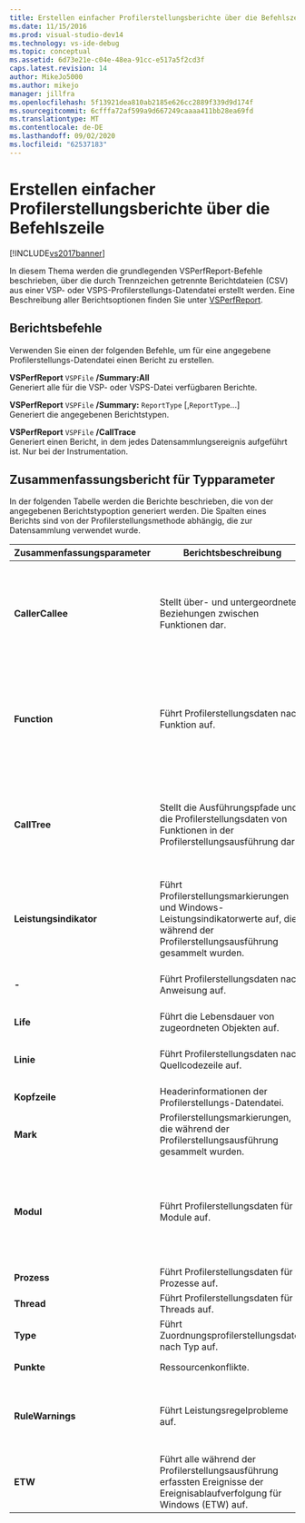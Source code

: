 ```yaml
---
title: Erstellen einfacher Profilerstellungsberichte über die Befehlszeile | Microsoft-Dokumentation
ms.date: 11/15/2016
ms.prod: visual-studio-dev14
ms.technology: vs-ide-debug
ms.topic: conceptual
ms.assetid: 6d73e21e-c04e-48ea-91cc-e517a5f2cd3f
caps.latest.revision: 14
author: MikeJo5000
ms.author: mikejo
manager: jillfra
ms.openlocfilehash: 5f13921dea810ab2185e626cc2889f339d9d174f
ms.sourcegitcommit: 6cfffa72af599a9d667249caaaa411bb28ea69fd
ms.translationtype: MT
ms.contentlocale: de-DE
ms.lasthandoff: 09/02/2020
ms.locfileid: "62537183"
---
```

# <a name="creating-basic-profiling-reports-from-the-command-line"></a>Erstellen einfacher Profilerstellungsberichte über die Befehlszeile
[!INCLUDE[vs2017banner](../includes/vs2017banner.md)]

In diesem Thema werden die grundlegenden VSPerfReport-Befehle beschrieben, über die durch Trennzeichen getrennte Berichtdateien (CSV) aus einer VSP- oder VSPS-Profilerstellungs-Datendatei erstellt werden. Eine Beschreibung aller Berichtsoptionen finden Sie unter [VSPerfReport](../profiling/vsperfreport.md).  
  
## <a name="report-commands"></a>Berichtsbefehle  
 Verwenden Sie einen der folgenden Befehle, um für eine angegebene Profilerstellungs-Datendatei einen Bericht zu erstellen.  
  
 **VSPerfReport** `VSPFile` **/Summary:All**  
 Generiert alle für die VSP- oder VSPS-Datei verfügbaren Berichte.  
  
 **VSPerfReport** `VSPFile` **/Summary:** `ReportType` [,`ReportType`...]  
 Generiert die angegebenen Berichtstypen.  
  
 **VSPerfReport** `VSPFile` **/CallTrace**  
 Generiert einen Bericht, in dem jedes Datensammlungsereignis aufgeführt ist. Nur bei der Instrumentation.  
  
## <a name="summary-report-type-parameters"></a>Zusammenfassungsbericht für Typparameter  
 In der folgenden Tabelle werden die Berichte beschrieben, die von der angegebenen Berichtstypoption generiert werden. Die Spalten eines Berichts sind von der Profilerstellungsmethode abhängig, die zur Datensammlung verwendet wurde.  
  
|Zusammenfassungsparameter|Berichtsbeschreibung|Berichtsverweis|  
|-----------------------|------------------------|----------------------|  
|**CallerCallee**|Stellt über- und untergeordnete Beziehungen zwischen Funktionen dar.|-   [Stichprobendaten](../profiling/caller-callee-view-sampling-data.md)<br />-   [Instrumentierungs Daten](../profiling/caller-callee-view-instrumentation-data.md)<br />-   [.NET-Speicher Abtast Daten](../profiling/caller-callee-view-dotnet-memory-sampling-data.md)<br />-   [.NET-Speicher Instrumentations Daten](../profiling/caller-callee-view-net-memory-instrumentation-data.md)<br />-   [Konflikt Daten](../profiling/caller-callee-view-contention-data.md)|  
|**Function**|Führt Profilerstellungsdaten nach Funktion auf.|-   [Stichprobendaten](../profiling/functions-view-sampling-data.md)<br />-   [Instrumentierungs Daten](../profiling/functions-view-instrumentation-data.md)<br />-   [.NET-Speicher Abtast Daten](../profiling/functions-view-dotnet-memory-sampling-data.md)<br />-   [.NET-Speicher Instrumentations Daten](../profiling/functions-view-dotnet-memory-instrumentation-data.md)<br />-   [Konflikt Daten](../profiling/functions-view-contention-data.md)|  
|**CallTree**|Stellt die Ausführungspfade und die Profilerstellungsdaten von Funktionen in der Profilerstellungsausführung dar.|-   [Instrumentierungs Daten](../profiling/call-tree-view-instrumentation-data.md)<br />-   [Stichprobendaten](../profiling/call-tree-view-sampling-data.md)<br />-   [.NET-Speicher Abtast Daten](../profiling/call-tree-view-dotnet-memory-sampling-data.md)<br />-   [.NET-Speicher Instrumentations Daten](../profiling/call-tree-view-dotnet-memory-instrumentation-data.md)<br />-   [Konflikt Daten](../profiling/call-tree-view-contention-data.md)|  
|**Leistungsindikator**|Führt Profilerstellungsmarkierungen und Windows-Leistungsindikatorwerte auf, die während der Profilerstellungsausführung gesammelt wurden.|-   [Markierungs Ansicht](../profiling/marks-view.md)|  
|**-**|Führt Profilerstellungsdaten nach Anweisung auf.|-   [Stichprobendaten](../profiling/instruction-pointers-ips-view-sampling-data.md)<br />-   [.NET-Speicher Abtast Daten](../profiling/instruction-pointers-ips-view-dotnet-memory-sampling-data.md)<br />-   [Konflikt Daten](../profiling/instruction-pointers-ips-view-contention-data.md)|  
|**Life**|Führt die Lebensdauer von zugeordneten Objekten auf.|-   [Objekt Lebensdauer Ansicht](../profiling/object-lifetime-view.md)|  
|**Linie**|Führt Profilerstellungsdaten nach Quellcodezeile auf.|-   [Stichprobendaten](../profiling/lines-view-sampling-data.md)<br />-   [.NET-Speicher Abtast Daten](../profiling/lines-view-dotnet-memory-sampling-data.md)<br />-   [Konflikt Daten](../profiling/lines-view-contention-data.md)|  
|**Kopfzeile**|Headerinformationen der Profilerstellungs-Datendatei.|Dateispezifisch.|  
|**Mark**|Profilerstellungsmarkierungen, die während der Profilerstellungsausführung gesammelt wurden.|-   [Markierungs Ansicht](../profiling/marks-view.md)|  
|**Modul**|Führt Profilerstellungsdaten für Module auf.|-   [Stichprobendaten](../profiling/modules-view-sampling-data.md)<br />-   [Instrumentierungs Daten](../profiling/modules-view-instrumentation-data.md)<br />-   [.NET-Speicher Abtast Daten](../profiling/modules-view-dotnet-memory-sampling-data.md)<br />-   [.NET-Speicher Instrumentations Daten](../profiling/modules-view-dotnet-memory-instrumentation-data.md)<br />-   [Konflikt Daten](../profiling/modules-view-contention-data.md)|  
|**Prozess**|Führt Profilerstellungsdaten für Prozesse auf.|-   [Prozessansicht](../profiling/process-view.md)<br />-   [Konflikt Daten](../profiling/process-view-contention-data.md)|  
|**Thread**|Führt Profilerstellungsdaten für Threads auf.|-   [Prozessansicht](../profiling/process-view.md)|  
|**Type**|Führt Zuordnungsprofilerstellungsdaten nach Typ auf.|-   [Zuordnungs Ansicht](../profiling/dotnet-memory-allocations-view.md)|  
|**Punkte**|Ressourcenkonflikte.|-   [Ressourcenkonflikte](../profiling/resource-contentions-view-contention-data.md)|  
|**RuleWarnings**|Führt Leistungsregelprobleme auf.|– Führt die CheckId, die Beschreibung und den Quellcodespeicherort des Regelproblems auf.|  
|**ETW**|Führt alle während der Profilerstellungsausführung erfassten Ereignisse der Ereignisablaufverfolgung für Windows (ETW) auf.|-   [Etw-Bericht](../profiling/event-tracing-for-windows-etw-report.md)|
